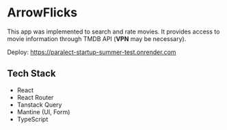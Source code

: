 # ArrowFlicks
 This app was implemented to search and rate movies. It provides access to movie information through TMDB API (**VPN** may be necessary).
 
 Deploy: https://paralect-startup-summer-test.onrender.com
 
 ## Tech Stack
 - React
 - React Router
 - Tanstack Query
 - Mantine (UI, Form)
 - TypeScript
